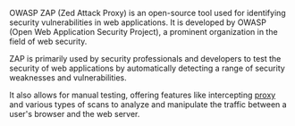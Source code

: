OWASP ZAP (Zed Attack Proxy) is an open-source tool used for identifying security vulnerabilities in web applications. It is developed by OWASP (Open Web Application Security Project), a prominent organization in the field of web security. 

ZAP is primarily used by security professionals and developers to test the security of web applications by automatically detecting a range of security weaknesses and vulnerabilities. 

It also allows for manual testing, offering features like intercepting [proxy]() and various types of scans to analyze and manipulate the traffic between a user's browser and the web server.